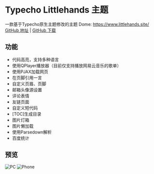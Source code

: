 # Typecho Littlehands 主题
一款基于Typecho原生主题修改的主题
Dome: https://www.littlehands.site/
[GitHub 地址](https://github.com/moeshin/Typecho-Theme-Littlehands) | [GitHub 下载](https://codeload.github.com/moeshin/Typecho-Theme-Littlehands/zip/master)

## 功能
- 代码高亮，支持多种语言
- 使用QPlayer播放器（目前仅支持播放网易云音乐的歌单）
- 使用PJAX加载网页
- 在页脚引用一言
- 自定义页眉、页脚
- 邮箱头像源设置
- 评论表情
- 友链页面
- 自定义短代码
- \[TOC\]生成目录
- 图片灯箱
- 图片懒加载
- 使用Parsedown解析
- 百度统计

## 预览
![PC](https://www.littlehands.site/usr/uploads/2018/06/1331469966.png)
![Phone](https://www.littlehands.site/usr/uploads/2018/06/3486007663.png)
